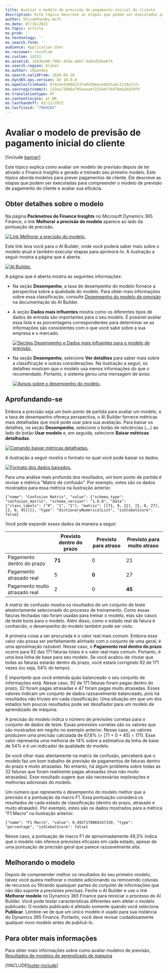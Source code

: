 ```yaml
---
title: Avaliar o modelo de previsão de pagamento inicial do cliente
description: Este tópico descreve as etapas que podem ser executadas para compreender o modelo de previsão de pagamento do cliente e avaliar sua eficácia.
author: ShivamPandey-msft
ms.date: 07/16/2021
ms.topic: article
ms.prod: ''
ms.technology: ''
ms.search.form: ''
audience: Application User
ms.reviewer: roschlom
ms.custom: 14151
ms.assetid: 3d43ba40-780c-459a-a66f-9a01d556e674
ms.search.region: Global
ms.author: shpandey
ms.search.validFrom: 2020-05-28
ms.dyn365.ops.version: AX 10.0.8
ms.openlocfilehash: 874c6e938681537a0420eece6835a4c2124e11fc
ms.sourcegitcommit: 133aa728b8a795eaeaef22544f76478da2bd1df9
ms.translationtype: HT
ms.contentlocale: pt-BR
ms.lasthandoff: 01/13/2022
ms.locfileid: "7969103"
---
```

# <a name="evaluate-the-initial-customer-payment-prediction-model"></a>Avaliar o modelo de previsão de pagamento inicial do cliente

[!include [banner](../includes/banner.md)]

Este tópico explica como avaliar um modelo de previsão depois de ter ativado o Finance Insights e gerado e treinado seu primeiro modelo. Este tópico aborda modelos para prever pagamentos de cliente. Ele descreve as etapas que podem ser executadas para compreender o modelo de previsão de pagamento do cliente e avaliar sua eficácia.

## <a name="getting-details-about-the-model"></a>Obter detalhes sobre o modelo

Na página **Parâmetros do Finance Insights** no Microsoft Dynamics 365 Finance, o link **Melhorar a precisão do modelo** aparece ao lado da pontuação de precisão.

[![Link Melhorar a precisão do modelo.](./media/prediction-model.png)](./media/prediction-model.png)

Este link leva você para o AI Builder, onde você poderá saber mais sobre o modelo atual e também executar etapas para aprimorá-lo. A ilustração a seguir mostra a página que é aberta.

[![AI Builder.](./media/what-to-predict.png)](./media/what-to-predict.png)

A página que é aberta mostra as seguintes informações:

- Na seção **Desempenho**, a taxa de desempenho do modelo fornece a perspectiva sobre a qualidade do modelo. Para obter mais informações sobre essa classificação, consulte [Desempenho do modelo de previsão](/ai-builder/prediction-performance) na documentação do AI Builder.
- A seção **Dados mais influentes** mostra como os diferentes tipos de dados de entrada são importantes para o seu modelo. É possível avaliar essa lista e as porcentagens correspondentes para determinar se as informações são consistentes com o que você sabe sobre a sua empresa e o mercado.

    [![Seções Desempenho e Dados mais influentes para o modelo de previsão.](./media/models.png)](./media/models.png)

- Na seção **Desempenho**, selecione **Ver detalhes** para saber mais sobre a classificação e outras considerações. Na ilustração a seguir, os detalhes mostram que o modelo usa menos informações do que o recomendado. Portanto, o sistema gerou uma mensagem de aviso.

    [![Avisos sobre o desempenho do modelo.](./media/details.png)](./media/details.png)

## <a name="digging-deeper"></a>Aprofundando-se

Embora a precisão seja um bom ponto de partida para avaliar um modelo, e a taxa de desempenho ofereça perspectiva, o AI Builder fornece métricas mais detalhadas que você pode usar para sua avaliação. Para baixar os detalhes, na seção **Desempenho**, selecione o botão de reticências (**...**) ao lado do botão **Usar modelo** e, em seguida, selecione **Baixar métricas detalhadas**.

[![Comando baixar métricas detalhadas.](./media/performance.png)](./media/performance.png)

A ilustração a seguir mostra o formato no qual você pode baixar os dados.

[![Formato dos dados baixados.](./media/data-format.png)](./media/data-format.png)

Para uma análise mais profunda dos resultados, um bom ponto de partida é revisar a métrica "Matriz de confusão". Por exemplo, estes são os dados mostrados para essa métrica na ilustração anterior.

`{"name": "Confusion Matrix", "value": {"schema_type": "confusion_matrix", "schema_version": "1.0.0", "data": {"class_labels": ["0", "1", "2"], "matrix": [[71, 9, 21], [5, 0, 27], [2, 0, 45]]}}, "type": "dictionaryNumericalList", "isGlobalScore": false}`

Você pode expandir esses dados da maneira a seguir.

| &nbsp;                   | Previsto dentro do prazo | Previsto para atraso | Previsto para muito atraso |
|--------------------------|-------------------|----------------|---------------------|
| Pagamento dentro do prazo   | **71**            | 0              | 21                  |
| Pagamento atrasado real      | 5                 | **0**          | 27                  |
| Pagamento muito atrasado real | 2                 | 0              | **45**              |

A matriz de confusão mostra os resultados de um conjunto de teste aleatoriamente selecionado do processo de treinamento. Como essas faturas fechadas não foram usadas para treinar o modelo, elas são casos de teste bons para o modelo. Além disso, como o estado real da fatura é conhecido, o desempenho do modelo também pode ser visto.

A primeira coisa a ser procurada é o valor real mais comum. Embora esse valor não possa ser perfeitamente alinhado com o conjunto de uma geral, é uma aproximação razoável. Nesse caso, o **Pagamento real dentro do prazo** ocorre para 92 das 171 faturas totais é o valor real mais comum. Portanto, é uma boa linha de base para seu modelo. Se você acabou de chutar que todas as faturas estarão dentro do prazo, você estará corrigindo 92 de 171 vezes (ou seja, 54% do tempo).

É importante que você entenda quão balanceado o seu conjunto de informações está. Nesse caso, 92 de 171 faturas foram pagas dentro do prazo, 32 foram pagas atrasadas e 47 foram pagas muito atrasadas. Esses valores indicam um conjunto de dados razoavelmente balanceado, pois há resultados não triviais em cada classificação. Uma situação em que um dos estados tem poucos resultados pode ser desafiador para um modelo de aprendizado de máquina.

A precisão do modelo indica o número de previsões corretas para o conjunto de dados de teste. Essas previsões corretas são os valores que são mostrados em negrito no exemplo anterior. Nesse caso, os valores produzem uma precisão calculada de 67,8% (= \[71 + 0 + 45\] ÷ 171). Esse valor representa uma melhoria de 14% sobre a estimativa da linha de base de 54% e é um indicador da qualidade do modelo.

Se você olhar mais atentamente na matriz de confusão, perceberá que o modelo faz um bom trabalho de previsão de pagamentos de faturas dentro do prazo e muito atrasadas. No entanto, há algum problema sobre todas as 32 faturas que foram realmente pagas atrasadas (mas não muito atrasadas). Esse resultado sugere que são necessárias explorações e melhorias adicionais do modelo.

Um número que representa o desempenho do modelo melhor que a precisão é a pontuação da macro F1. Essa pontuação considera os resultados de cada estado de classificação (dentro do prazo, atrasado e muito atrasado). Por exemplo, estes são os dados mostrados para a métrica "F1 Macro" na ilustração anterior.

`{"name": "F1 Macro", "value": 0.4927170868347339, "type": "percentage", "isGlobalScore": false}`

Nesse caso, a pontuação de macro F1 de aproximadamente 49,3% indica que o modelo não oferece previsões eficazes em cada estado, apesar de uma pontuação de precisão geral que parece razoavelmente alta.

## <a name="improving-the-model"></a>Melhorando o modelo

Depois de compreender melhor os resultados do seu primeiro modelo, talvez você queira melhorar o modelo adicionando ou removendo colunas de recursos ou filtrando quaisquer partes do conjunto de informações que não dão suporte a previsões precisas. Feche o AI Builder e use o link **Melhorar modelo** no Dynamics 365 Finance para reiniciar o processo do AI Builder. Você pode testar características diferentes sem afetar o modelo publicado. O modelo publicado é afetado somente quando você seleciona **Publicar**. Lembre-se de que um único modelo é usado para sua instância do Dynamics 365 Finance. Portanto, você deve revisar cuidadosamente qualquer novo modelo antes de publicá-lo.

## <a name="for-more-information"></a>Para obter mais informações

Para obter mais informações sobre como avaliar modelos de previsão, [Resultados de modelos de aprendizado de máquina](/confusion-matrix.md)

[!INCLUDE[footer-include](../../includes/footer-banner.md)]
